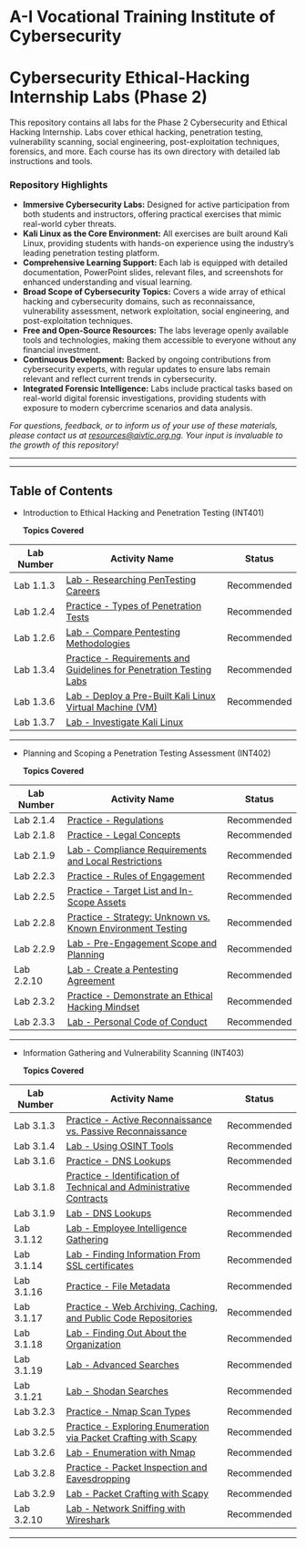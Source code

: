 # A-I Vocational Training Institute of Cybersecurity 
# Cybersecurity Ethical-Hacking Internship Labs (Phase 2)

This repository contains all labs for the Phase 2 Cybersecurity and Ethical Hacking Internship. Labs cover ethical hacking, penetration testing, vulnerability scanning, social engineering, post-exploitation techniques, forensics, and more. Each course has its own directory with detailed lab instructions and tools.



### Repository Highlights

- **Immersive Cybersecurity Labs:** Designed for active participation from both students and instructors, offering practical exercises that mimic real-world cyber threats.
- **Kali Linux as the Core Environment:** All exercises are built around Kali Linux, providing students with hands-on experience using the industry’s leading penetration testing platform.
- **Comprehensive Learning Support:** Each lab is equipped with detailed documentation, PowerPoint slides, relevant files, and screenshots for enhanced understanding and visual learning.
- **Broad Scope of Cybersecurity Topics:** Covers a wide array of ethical hacking and cybersecurity domains, such as reconnaissance, vulnerability assessment, network exploitation, social engineering, and post-exploitation techniques.
- **Free and Open-Source Resources:** The labs leverage openly available tools and technologies, making them accessible to everyone without any financial investment.
- **Continuous Development:** Backed by ongoing contributions from cybersecurity experts, with regular updates to ensure labs remain relevant and reflect current trends in cybersecurity.
- **Integrated Forensic Intelligence:** Labs include practical tasks based on real-world digital forensic investigations, providing students with exposure to modern cybercrime scenarios and data analysis.

_For questions, feedback, or to inform us of your use of these materials, please contact us at resources@aivtic.org.ng. Your input is invaluable to the growth of this repository!_

---
---

## Table of Contents 

- Introduction to Ethical Hacking and Penetration Testing (INT401)


  **Topics Covered**

| Lab Number   | Activity Name                                                                                                | Status                                                                           |
| ------ | ---------------------------------------------------------------------------------------------------------------------------- | ---------------------------------------------------------------------------------------- |
| Lab 1.1.3  | [Lab - Researching PenTesting Careers](INT401_Ethical_Hacking_Penetration_Testing/lab1.md)                                       |Recommended                                                                                         |
| Lab 1.2.4  | [Practice - Types of Penetration Tests](INT401_Ethical_Hacking_Penetration_Testing/lab2.md)                                                | Recommended                                                                                           |
| Lab 1.2.6  | [Lab - Compare Pentesting Methodologies](INT401_Ethical_Hacking_Penetration_Testing/lab3.md)                                        | Recommended    |
| Lab 1.3.4 | [Practice - Requirements and Guidelines for Penetration Testing Labs](INT401_Ethical_Hacking_Penetration_Testing/lab4.md)                                       | Recommended  |
| Lab 1.3.6  | [Lab - Deploy a Pre-Built Kali Linux Virtual Machine (VM)](INT401_Ethical_Hacking_Penetration_Testing/lab5.md)                                            | Recommended       |
| Lab 1.3.7  | [Lab - Investigate Kali Linux](INT401_Ethical_Hacking_Penetration_Testing/lab6.md)                        |                                                                                                           

---

- Planning and Scoping a Penetration Testing Assessment (INT402)


  **Topics Covered**

| Lab Number   | Activity Name                                                                                                | Status                                                                           |
| ------ | ---------------------------------------------------------------------------------------------------------------------------- | ---------------------------------------------------------------------------------------- |
| Lab 2.1.4  | [Practice - Regulations](INT402_Planning_Scoping_Pentest/lab7.md)                                       |Recommended                                                                                         |
| Lab 2.1.8  | [Practice - Legal Concepts](INT402_Planning_Scoping_Pentest/lab8.md)                                                | Recommended                                                                                           |
| Lab 2.1.9  | [Lab - Compliance Requirements and Local Restrictions](INT402_Planning_Scoping_Pentest/lab9.md)                                        | Recommended    |
| Lab 2.2.3 | [Practice - Rules of Engagement](INT402_Planning_Scoping_Pentest/lab10.md)                                       | Recommended  |
| Lab 2.2.5  | [Practice - Target List and In-Scope Assets](INT402_Planning_Scoping_Pentest/lab11.md)                                            | Recommended       |
| Lab 2.2.8  | [Practice - Strategy: Unknown vs. Known Environment Testing](INT402_Planning_Scoping_Pentest/lab12.md)                        | Recommended   |
| Lab 2.2.9  | [Lab - Pre-Engagement Scope and Planning](INT402_Planning_Scoping_Pentest/lab13.md)                        | Recommended   |
| Lab 2.2.10  | [Lab - Create a Pentesting Agreement](INT402_Planning_Scoping_Pentest/lab14.md)                        | Recommended   |
| Lab 2.3.2  | [Practice - Demonstrate an Ethical Hacking Mindset](INT402_Planning_Scoping_Pentest/lab15.md)                        | Recommended 
| Lab 2.3.3  | [Lab - Personal Code of Conduct](INT402_Planning_Scoping_Pentest/lab16.md)                        |Recommended                         

                                                                                                                                                 

---

- Information Gathering and Vulnerability Scanning (INT403)


  **Topics Covered**

| Lab Number   | Activity Name                                                                                                | Status                                                                           |
| ------ | ---------------------------------------------------------------------------------------------------------------------------- | ---------------------------------------------------------------------------------------- |
| Lab 3.1.3  | [Practice - Active Reconnaissance vs. Passive Reconnaissance](INT403_Information_Gathering_Vulnerability_Scanning/lab7.md)                                       |Recommended                                                                                         |
| Lab 3.1.4  | [Lab - Using OSINT Tools](INT403_Information_Gathering_Vulnerability_Scanning/lab17.md)                                                | Recommended                                                                                           |
| Lab 3.1.6  | [Practice - DNS Lookups](INT403_Information_Gathering_Vulnerability_Scanning/lab18.md)                                        | Recommended    |
| Lab 3.1.8 | [Practice - Identification of Technical and Administrative Contracts](INT403_Information_Gathering_Vulnerability_Scanning/lab10.md)                                       | Recommended  |
| Lab 3.1.9  | [Lab - DNS Lookups](INT403_Information_Gathering_Vulnerability_Scanning/lab19.md)                                            | Recommended       |
| Lab 3.1.12  | [Lab - Employee Intelligence Gathering](INT403_Information_Gathering_Vulnerability_Scanning/lab20.md)                        | Recommended   |
| Lab 3.1.14  | [Lab - Finding Information From SSL certificates](INT403_Information_Gathering_Vulnerability_Scanning/lab13.md)                        | Recommended   |
| Lab 3.1.16  | [Practice - File Metadata](INT403_Information_Gathering_Vulnerability_Scanning/lab21.md)                        | Recommended   |
| Lab 3.1.17  | [Practice - Web Archiving, Caching, and Public Code Repositories](INT403_Information_Gathering_Vulnerability_Scanning/lab22.md)                        | Recommended 
| Lab 3.1.18  | [Lab - Finding Out About the Organization](INT403_Information_Gathering_Vulnerability_Scanning/lab23.md)                        |Recommended 
| Lab 3.1.19  | [Lab - Advanced Searches](INT403_Information_Gathering_Vulnerability_Scanning/lab24.md)                        |Recommended 
| Lab 3.1.21  | [Lab - Shodan Searches](INT403_Information_Gathering_Vulnerability_Scanning/lab25.md)                        |Recommended 
| Lab 3.2.3  | [Practice - Nmap Scan Types](INT403_Information_Gathering_Vulnerability_Scanning/lab26.md)                        |Recommended 
| Lab 3.2.5  | [Practice - Exploring Enumeration via Packet Crafting with Scapy](INT403_Information_Gathering_Vulnerability_Scanning/lab27.md)                        |Recommended 
| Lab 3.2.6  | [Lab - Enumeration with Nmap](INT403_Information_Gathering_Vulnerability_Scanning/lab28.md)                        |Recommended 
| Lab 3.2.8  | [Practice - Packet Inspection and Eavesdropping](INT403_Information_Gathering_Vulnerability_Scanning/lab29.md)                        |Recommended 
| Lab 3.2.9  | [Lab - Packet Crafting with Scapy](INT403_Information_Gathering_Vulnerability_Scanning/lab30.md)                        |Recommended 
| Lab 3.2.10  | [Lab - Network Sniffing with Wireshark](INT403_Information_Gathering_Vulnerability_Scanning/lab31.md)                        |Recommended                         



                                                                                                                                                 

---




